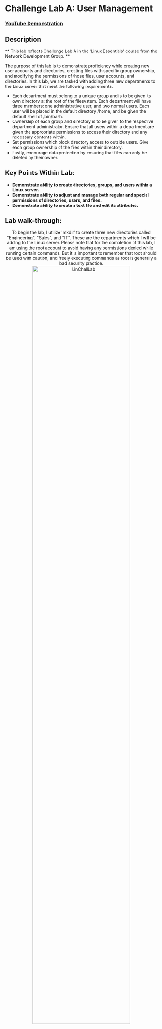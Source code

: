 <h1>Challenge Lab A: User Management</h1>

 ### [YouTube Demonstration](https://youtu.be/7eJexJVCqJo)

<h2>Description</h2>
** This lab reflects Challenge Lab A in the 'Linux Essentials' course from the Network Development Group. **

The purpose of this lab is to demonstrate proficiency while creating new user accounts and directories, creating files with specific group ownership, and modifying the permissions of those files, user accounts, and directories. In this lab, we are tasked with adding three new departments to the Linux server that meet the following requirements:

- Each department must belong to a unique group and is to be given its own directory at the root of the filesystem. Each department will have three members: one administrative user, and two normal users. Each user will be placed in the default directory /home, and be given the default shell of /bin/bash.
- Ownership of each group and directory is to be given to the respective department administrator. Ensure that all users within a department are given the appropriate permissions to access their directory and any necessary contents within.
- Set permissions which block directory access to outside users. Give each group ownership of the files within their directory.
- Lastly, encourage data protection by ensuring that files can only be deleted by their owner. 


<h2>Key Points Within Lab: </h2>

- <b>Demonstrate ability to create directories, groups, and users within a Linux server.</b>
- <b>Demonstrate ability to adjust and manage both regular and special permissions of directories, users, and files.  </b>
- <b>Demonstrate ability to create a text file and edit its attributes. </b>


<h2>Lab walk-through:</h2>

<p align="center">
To begin the lab, I utilize 'mkdir' to create three new directories called "Engineering", "Sales", and "IT". These are the departments which I will be adding to the Linux server. Please note that for the completion of this lab, I am using the root account to avoid having any permissions denied while running certain commands. But it is important to remember that root should be used with caution, and freely executing commands as root is generally a bad security practice.  <br/>
<img src="https://i.imgur.com/OBocBYB.png" height="80%" width="80%" alt="LinChallLab"/>
<br />
<br />

<p align="center">
After creating the directories, I need to create the groups that will house the members of each department. With a string of 'groupadd' commands, I am able to create one group each for Engineering, Sales, and IT. By checking the /etc/group file, I am able to verify that those groups were properly added to the server.  <br/>
<img src="https://i.imgur.com/OAZucGb.png" height="80%" width="80%" alt="LinChallLab"/>
<br />
<br />

<p align="center">
In this image, I am displaying the contents of the /etc/group file to the screen. Within the highlighted portion of the screenshot is an entry for Engineering, Sales, and IT. This means that the groups were successfully added to the system. <br/>
<img src="https://i.imgur.com/diJqe7a.png" height="80%" width="80%" alt="LinChallLab"/>
<br />
<br />

<p align="center">
At this point in the lab, I will be creating the user accounts that will belong to the groups that were created. With the 'useradd' command, I create three users for each group; one administrative user, and two regular users. By using the tags -m, -s, and -g with 'useradd', I assign each user to the default /home directory, I assign their default shell to be /bin/bash, and I ensure that the group that they belong to (Engineering, Sales, or IT) is their primary group. After administering these commands, I am able to verify the existence of these users by checking within /home.<br/>
<img src="https://i.imgur.com/daHmp6x.png" height="80%" width="80%" alt="LinChallLab"/>
<br />
<br />

<p align="center">
With the users, directories, and groups all created, I must now give ownership of each group and directory to the respective department admin. By using the 'chown' command, I am able to give engineering directory and group ownership to the engineering admin, give sales directory and group ownership to the sales admin, and give IT directory and group ownership to the IT admin. Now, when viewing directory permissions, we can verify that each department belongs to the appropriate group and owner.  <br/>
<img src="https://i.imgur.com/L8T4RPl.png height="80%" width="80%" alt="LinChallLab"/>
<br />
<br />

<p align="center">
In this screenshot, I am adjusting the permissions of each directory. The lab instructed us to set permissions which grant department members full access within their own directory, but no access within the directories of other groups. By administering 'chmod 1770' to each directory, I am granting full read, write, and execute permissions to group owners and members of each directory, while also disabling access to individuals who do not belong to a respective group. Additionally, "chmod 1770" also applies the sticky bit to each directory, which means that files within a directory can only be deleted by their respective owners.  <br/>
<img src="https://i.imgur.com/pAdFmz3.png" height="80%" width="80%" alt="LinChallLab"/>
<br />
<br />

<p align="center">
In this screenshot, I am creating a simple text file for the directory of each department. Although the content of each text file is the same, they are three different files meant to showcase that each department possesses some sort of their own information. By verifying the path and output of each file, I am able to confirm that all of the text files were successfully created within the proper locations.<br/>
<img src="https://i.imgur.com/DcLt3dC.png" height="80%" width="80%" alt="LinChallLab"/>
<br />
<br />

<p align="center">
Nearing the end of the lab, I am now adjusting both the ownership and the permissions of the files that were just created. Since I created the files while using the root account, they initially belong to the user and group of 'root'. By using the 'chown' command again, I am able to place the files within the appropriate groups of either Engineering, Sales, or IT, and I am also able give file ownership to the appropriate administrative users. After applying the group change, the files now belong to a specific department and the admin user of that department, instead of belonging to 'root'. Lastly, I adjusted file permissions by administering the command "chmod 740" to each file. This command gives administrative users full ability to read, change, or delete the document; it gives other department members the ability to read the file but they cannot alter it or delete it; and it gives zero access whatsoever to all other users who do not belong to the department.  <br/>
<img src="https://i.imgur.com/xN7jJhO.png" height="80%" width="80%" alt="LinChallLab"/>
<br />
<br />

<p align="center">
This final screenshot is meant to serve as a full breakdown of the lab by showcasing the following information: <br />

- Creation of directories for Engineering, Sales, and IT. Read, write, and execute permissions set for users and groups, no permissions set for other accounts. Sticky bit activited for each directory.
- Existence of a text document within each department directory. Document permissions set so department users and groups have access to their own text files, while other users have no access to text files that do not belong to their department.
- NEXT
<p align="center">
<img src="https://i.imgur.com/pSKzpu8.png" height="80%" width="80%" alt="LinChallLab"/>
<br />
<br />




<!--
 ```diff
- text in red
+ text in green
! text in orange
# text in gray
@@ text in purple (and bold)@@
```
--!>
